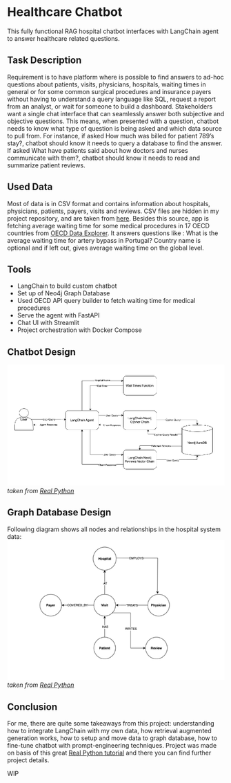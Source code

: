 # Healthcare Chatbot

This fully functional RAG hospital chatbot interfaces with LangChain agent to answer healthcare related questions.

## Task Description 

Requirement is to have platform where is possible to find answers to ad-hoc questions about patients, visits, physicians, hospitals, waiting times in general or for some common surgical procedures and insurance payers without having to understand a query language like SQL, request a report from an analyst, or wait for someone to build a dashboard. Stakeholders want a single chat interface that can seamlessly answer both subjective and objective questions.
This means, when presented with a question, chatbot needs to know what type of question is being asked and which data source to pull from. For instance, if asked How much was billed for patient 789’s stay?, chatbot should know it needs to query a database to find the answer. If asked What have patients said about how doctors and nurses communicate with them?, chatbot should know it needs to read and summarize patient reviews.

## Used Data

Most of data is in CSV format and contains information about hospitals, physicians, patients, payers, visits and reviews. CSV files are hidden in my project repository, and are taken from [here](https://github.com/hfhoffman1144/langchain_neo4j_rag_app/tree/main/data). Besides this source, app is fetching average waiting time for some medical procedures in 17 OECD countries from [OECD Data Explorer](https://data-explorer.oecd.org/vis?df[ds]=dsDisseminateFinalDMZ&df[id]=DSD_HEALTH_PROC%40DF_WAITING&df[ag]=OECD.ELS.HD&df[vs]=1.0&pd=2010%2C&dq=..PT_PAT_WAIT_M_GT3.CM131_138...........WTSP...&ly[rw]=REF_AREA&ly[cl]=TIME_PERIOD&ly[rs]=WAITING_TIME&to[TIME_PERIOD]=false). It answers questions like : What is the average waiting time for artery bypass in Portugal? Country name is optional and if left out, gives average waiting time on the global level.

## Tools

* LangChain to build custom chatbot
* Set up of Neo4j Graph Database
* Used OECD API query builder to fetch waiting time for medical procedures 
* Serve the agent with FastAPI
* Chat UI with Streamlit
* Project orchestration with Docker Compose


## Chatbot Design

![Image](data/chatbot_dataStream.png)
                    *taken from [Real Python](https://realpython.com/build-llm-rag-chatbot-with-langchain/)*

## Graph Database Design

Following diagram shows all nodes and relationships in the hospital system data:
![Image](data/graph_db_design.png)
                    *taken from [Real Python](https://realpython.com/build-llm-rag-chatbot-with-langchain/)*

## Conclusion

For me, there are quite some takeaways from this project: understanding how to integrate LangChain with my own data,  how retrieval augmented generation works, how to setup and move data to graph database, how to fine-tune chatbot with prompt-engineering techniques. Project was made on basis of this great [Real Python tutorial](https://realpython.com/build-llm-rag-chatbot-with-langchain/) and there you can find further project details.


WIP